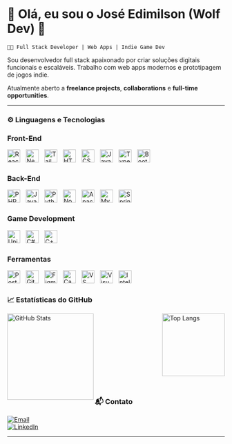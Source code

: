 # 🐺 Olá, eu sou o José Edimilson (Wolf Dev) 🐺

`👨‍💻 Full Stack Developer | Web Apps | Indie Game Dev`

Sou desenvolvedor full stack apaixonado por criar soluções digitais funcionais e escaláveis. Trabalho com web apps modernos e prototipagem de jogos indie.

Atualmente aberto a **freelance projects**, **collaborations** e **full-time opportunities**.

---

### ⚙️ Linguagens e Tecnologias

### Front-End

  <img 
    align= "left"
    alt= "React"
    title= "React"
    width= "30px"
    style= "padding-right: 10px;"
    src="https://cdn.jsdelivr.net/gh/devicons/devicon@latest/icons/react/react-original.svg"
  />
  
  <img 
    align= "left"
    alt= "Next.js"
    title= "Next.js"
    width= "30px"
    style= "padding-right: 10px;"
    src="https://cdn.jsdelivr.net/gh/devicons/devicon@latest/icons/nextjs/nextjs-original.svg" 
  />
  
  <img 
    align= "left"
    alt= "Tailwind"
    title= "Tailwind"
    width= "30px"
    style= "padding-right: 10px;"
    src="https://cdn.jsdelivr.net/gh/devicons/devicon@latest/icons/tailwindcss/tailwindcss-original.svg" 
  />
  
  <img 
    align= "left"
    alt= "HTML"
    title= "HTML"
    width= "30px"
    style= "padding-right: 10px;"
    src="https://cdn.jsdelivr.net/gh/devicons/devicon@latest/icons/html5/html5-original.svg" 
  />
        
  <img 
    align= "left"
    alt= "CSS"
    title= "CSS"
    width= "30px"
    style= "padding-right: 10px;"
    src="https://cdn.jsdelivr.net/gh/devicons/devicon@latest/icons/css3/css3-original.svg" 
  />
  
  <img 
    align= "left"
    alt= "JavaScript"
    title= "JavaScript"
    width= "30px"
    style= "padding-right: 10px;"
    src="https://cdn.jsdelivr.net/gh/devicons/devicon@latest/icons/javascript/javascript-original.svg" 
  />
  
  <img 
    align= "left"
    alt= "TypeScript"
    title= "TypeScript"
    width= "30px"
    style= "padding-right: 10px;"
    src="https://cdn.jsdelivr.net/gh/devicons/devicon@latest/icons/typescript/typescript-original.svg" 
  />

  
  <img 
    align= "left"
    alt= "Bootstrap"
    title= "Bootstrap"
    width= "30px"
    style= "padding-right: 10px;"
    src="https://cdn.jsdelivr.net/gh/devicons/devicon@latest/icons/bootstrap/bootstrap-original.svg" 
  />

<br><br>

### Back-End

  <img 
    align= "left"
    alt= "PHP"
    title= "PHP"
    width= "30px"
    style= "padding-right: 10px;"
    src="https://cdn.jsdelivr.net/gh/devicons/devicon@latest/icons/php/php-original.svg" 
  />

  <img 
    align= "left"
    alt= "Java"
    title= "Java"
    width= "30px"
    style= "padding-right: 10px;"
    src="https://cdn.jsdelivr.net/gh/devicons/devicon@latest/icons/java/java-original.svg" 
  />
  
  <img 
    align= "left"
    alt= "Python"
    title= "Python"
    width= "30px"
    style= "padding-right: 10px;"
    src="https://cdn.jsdelivr.net/gh/devicons/devicon@latest/icons/python/python-original.svg" 
  />  
  
  <img 
    align= "left"
    alt= "Node.js"
    title= "Node.js"
    width= "30px"
    style= "padding-right: 10px;"
    src="https://cdn.jsdelivr.net/gh/devicons/devicon@latest/icons/nodejs/nodejs-original.svg" 
  />
  
  <img 
    align= "left"
    alt= "Apache"
    title= "Apache"
    width= "30px"
    style= "padding-right: 10px;"
    src="https://cdn.jsdelivr.net/gh/devicons/devicon@latest/icons/apache/apache-original.svg" 
  />

  <img 
    align= "left"
    alt= "MySQL"
    title= "MySQL"
    width= "30px"
    style= "padding-right: 10px;"
    src="https://cdn.jsdelivr.net/gh/devicons/devicon@latest/icons/mysql/mysql-original.svg" 
  />
  
  <img 
    align= "left"
    alt= "Spring Boot"
    title= "Spring Boot"
    width= "30px"
    style= "padding-right: 10px;"
    src="https://cdn.jsdelivr.net/gh/devicons/devicon@latest/icons/spring/spring-original.svg" 
  />
  
<br><br>

### Game Development

  <img 
    align= "left"
    alt= "Unity"
    title= "Unity"
    width= "30px"
    style= "padding-right: 10px;"
    src="https://cdn.jsdelivr.net/gh/devicons/devicon@latest/icons/unity/unity-original.svg"
  />
    
  <img 
    align= "left"
    alt= "C#"
    title= "C#"
    width= "30px"
    style= "padding-right: 10px;"
    src="https://cdn.jsdelivr.net/gh/devicons/devicon@latest/icons/csharp/csharp-original.svg" 
  />
  
  <img 
    align= "left"
    alt= "C++"
    title= "C++"
    width= "30px"
    style= "padding-right: 10px;"
    src="https://cdn.jsdelivr.net/gh/devicons/devicon@latest/icons/cplusplus/cplusplus-original.svg" 
  />
  
<br><br>

### Ferramentas

  <img 
    align= "left"
    alt= "Postman"
    title= "Postman"
    width= "30px"
    style= "padding-right: 10px;"
    src="https://cdn.jsdelivr.net/gh/devicons/devicon@latest/icons/postman/postman-original.svg" 
  />
  
  <img 
    align= "left"
    alt= "Git"
    title= "Git"
    width= "30px"
    style= "padding-right: 10px;"
    src="https://cdn.jsdelivr.net/gh/devicons/devicon@latest/icons/git/git-original.svg" 
  />
  
  <img 
    align= "left"
    alt= "Figma"
    title= "Figma"
    width= "30px"
    style= "padding-right: 10px;"
    src="https://cdn.jsdelivr.net/gh/devicons/devicon@latest/icons/figma/figma-original.svg" 
  />
        
  <img 
    align= "left"
    alt= "Canva"
    title= "Canva"
    width= "30px"
    style= "padding-right: 10px;"
    src="https://cdn.jsdelivr.net/gh/devicons/devicon@latest/icons/canva/canva-original.svg"
  />
  
  <img 
    align= "left"
    alt= "VS code"
    title= "VS code"
    width= "30px"
    style= "padding-right: 10px;"
    src="https://cdn.jsdelivr.net/gh/devicons/devicon@latest/icons/vscode/vscode-original.svg" 
  />
  
  <img 
    align= "left"
    alt= "Visual Studio"
    title= "Visual Studio"
    width= "30px"
    style= "padding-right: 10px;"
    src="https://cdn.jsdelivr.net/gh/devicons/devicon@latest/icons/visualstudio/visualstudio-original.svg" 
  />

  <img 
    align= "left"
    alt= "Intellij IDEA"
    title= "Intellij IDEA"
    width= "30px"
    style= "padding-right: 10px;"
    src="https://cdn.jsdelivr.net/gh/devicons/devicon@latest/icons/intellij/intellij-original.svg" 
  />
  
<br><br>

### 📈 Estatísticas do GitHub

<p>
  <img align="left" alt="GitHub Stats" height="200" src="https://github-readme-stats.vercel.app/api?username=wolf-devx&show_icons=true&theme=tokyonight&include_all_commits=true&locale=pt-br" />
  <img align="right" alt="Top Langs" height="145" src="https://github-readme-stats.vercel.app/api/top-langs/?username=wolf-devx&theme=tokyonight&layout=compact&langs_count=9" />
</p>

<br><br>
<br><br>
<br><br>
<br><br>
<br><br>

### 📬 Contato

[![Email](https://img.shields.io/badge/Email-wolfdev.dev@gmail.com-blue?style=for-the-badge&logo=gmail)](mailto:wolfdev.dev@gmail.com)
<br>
[![LinkedIn](https://img.shields.io/badge/LinkedIn-José%20Edimilson-blue?style=for-the-badge&logo=linkedin)](https://www.linkedin.com/in/jos%C3%A9-edimilson-8b5301275/)

---
